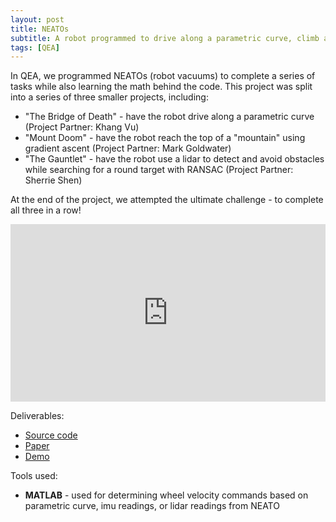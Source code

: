 ```yaml
---
layout: post
title: NEATOs
subtitle: A robot programmed to drive along a parametric curve, climb a mountain, and navigate its surroundings
tags: [QEA]
---
```


In QEA, we programmed NEATOs (robot vacuums) to complete a series of tasks while also learning the math behind the code. This project was split into a series of three smaller projects, including:

+ "The Bridge of Death" - have the robot drive along a parametric curve (Project Partner: Khang Vu)
+ "Mount Doom" - have the robot reach the top of a "mountain" using gradient ascent (Project Partner: Mark Goldwater)
+ "The Gauntlet" - have the robot use a lidar to detect and avoid obstacles while searching for a round target with RANSAC (Project Partner: Sherrie Shen)

At the end of the project, we attempted the ultimate challenge - to complete all three in a row!

<style>.embed-container { position: relative; padding-bottom: 56.25%; height: 0; overflow: hidden; max-width: 100%; } .embed-container iframe, .embed-container object, .embed-container embed { position: absolute; top: 0; left: 0; width: 100%; height: 100%; }</style><div class='embed-container'><iframe src='https://www.youtube.com/embed/4bkSMio2Isw' frameborder='0' allowfullscreen></iframe></div>

Deliverables:
+ [Source code](https://github.com/AmyPhung/QEA-Final-Robo-Module)
+ [Paper](https://drive.google.com/open?id=1i_323PIKnWDFjGWYD3hyWexNj4EzgfE8)
+ [Demo](https://youtu.be/4bkSMio2Isw)

Tools used:
- **MATLAB** - used for determining wheel velocity commands based on parametric curve, imu readings, or lidar readings from NEATO
